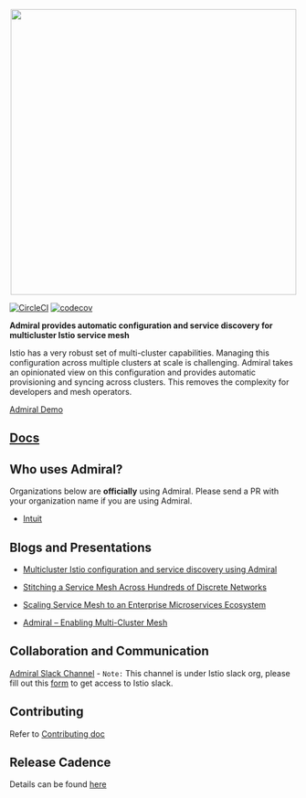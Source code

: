 
<p align="center">
  <img src="https://user-images.githubusercontent.com/35096265/65359707-33216900-dbb2-11e9-8622-dc76c3882c02.png" width="500">  
</p>


[![CircleCI](https://circleci.com/gh/istio-ecosystem/admiral/tree/master.svg?style=svg)](https://circleci.com/gh/istio-ecosystem/admiral/tree/master) [![codecov](https://codecov.io/gh/istio-ecosystem/admiral/branch/master/graph/badge.svg)](https://codecov.io/gh/istio-ecosystem/admiral)

**Admiral provides automatic configuration and service discovery for multicluster Istio service mesh**

Istio has a very robust set of multi-cluster capabilities.  Managing this configuration across multiple clusters at scale is challenging.  Admiral takes an opinionated view on this configuration and provides automatic provisioning and syncing across clusters.  This removes the complexity for developers and mesh operators.

[Admiral Demo](https://www.youtube.com/watch?v=cwQpt1t287c)

## [Docs](./docs/Index.md)

## Who uses Admiral?

Organizations below are **officially** using Admiral. Please send a PR with your organization name if you are using Admiral.

* [Intuit](https://www.intuit.com/)

## Blogs and Presentations

* [Multicluster Istio configuration and service discovery using Admiral](https://istio.io/blog/2020/multi-cluster-mesh-automation/)

* [Stitching a Service Mesh Across Hundreds of Discrete Networks](https://www.youtube.com/watch?v=EWyNbBn1vns)

* [Scaling Service Mesh to an Enterprise Microservices Ecosystem](https://apiworld2019aidevworld2019.sched.com/event/SLIQ/pro-talk-scaling-service-mesh-to-an-enterprise-microservices-ecosystem)

* [Admiral – Enabling Multi-Cluster Mesh](https://www.meetup.com/San-Diego-Cloud-Native-Computing-Meetup/events/262826967/)



## Collaboration and Communication

[Admiral Slack Channel](https://istio.slack.com/archives/CT3F18T08) - `Note:` This channel is under Istio slack org, please fill out this [form](https://docs.google.com/forms/d/e/1FAIpQLSfdsupDfOWBtNVvVvXED6ULxtR4UIsYGCH_cQcRr0VcG1ZqQQ/viewform) to get access to Istio slack.

## Contributing
Refer to [Contributing doc](./CONTRIBUTING.md)

## Release Cadence

Details can be found [here](./docs/Processes.md)
